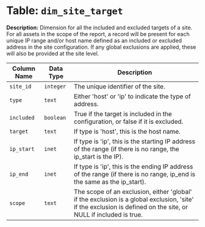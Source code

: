 # Table: `dim_site_target`

**Description:** Dimension for all the included and excluded targets of a site. For all assets in the scope of the report, a record will be present for each unique IP range and/or host name defined as an included or excluded address in the site configuration. If any global exclusions are applied, these will also be provided at the site level.


| Column Name | Data Type | Description |
|-------------|-----------|-------------|
| `site_id` | `integer` | The unique identifier of the site. |
| `type` | `text` | Either 'host' or 'ip' to indicate the type of address. |
| `included` | `boolean` | True if the target is included in the configuration, or false if it is excluded. |
| `target` | `text` | If type is 'host', this is the host name. |
| `ip_start` | `inet` | If type is 'ip', this is the starting IP address of the range (if there is no range, the ip_start is the IP). |
| `ip_end` | `inet` | If type is 'ip', this is the ending IP address of the range (if there is no range, ip_end is the same as the ip_start). |
| `scope` | `text` | The scope of an exclusion, either 'global' if the exclusion is a global exclusion, 'site' if the exclusion is defined on the site, or NULL if included is true. |